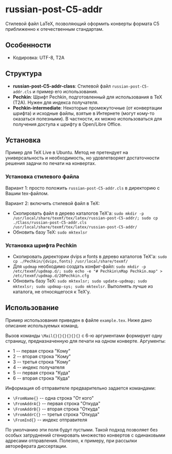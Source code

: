 # russian-post-C5-addr
Стилевой файл LaTeX, позволяющий оформить конверты формата C5 приближенно к отечественным стандартам.

## Особенности
* Кодировка: UTF-8, T2A

## Структура
* **russian-post-C5-addr-class**: Стилевой файл `russian-post-C5-addr.cls` и пример его использования.
* **Pechkin**: Шрифт Pechkin, подготовленный для использования в TeX (T2A). Нужен для индекса получателя.
* **Pechkin-intermediate**: Некоторые промежуточные (от конвертации шрифта) и исходные файлы, взятые в Интернете (могут кому-то оказаться полезными). В частности, их можно использоваться для получения доступа к шрифту в Open/Libre Office.

## Установка
Пример для TeX Live в Ubuntu. Метод не претендует на универсальность и необходимость, но удовлетворяет достаточности решения задачи по печати на конвертах.

### Установка стилевого файла
Вариант 1: просто положить `russian-post-C5-addr.cls` в директорию с Вашим tex-файлом.

Вариант 2: включить стилевой файл в TeX:
* Скопировать файл в дерево каталогов TeX'а: `sudo mkdir -p /usr/local/share/texmf/tex/latex/russian-post-C5-addr/; sudo cp ./Class/russian-post-C5-addr.cls /usr/local/share/texmf/tex/latex/russian-post-C5-addr/`
* Обновить базу TeX: `sudo mktexlsr`

### Установка шрифта Pechkin
* Скопировать директории dvips и fonts в дерево каталогов TeX'а: `sudo cp ./Pechkin/{dvips,fonts} /usr/local/share/texmf/`
* Для `updmap` необходимо создать конфиг-файл: `sudo mkdir -p /etc/texmf/updmap.d/; sudo echo -e "# Pechkin\nMap Pechkin.map" > /etc/texmf/updmap.d/20Pechkin.cfg`
* Обновить базу TeX: `sudo mktexlsr; sudo update-updmap; sudo mktexlsr; sudo updmap-sys; sudo mktexlsr`. Выполнять лучше из каталога, не относящегося к TeX'у.

## Использование
Пример использования приведен в файле `example.tex`. Ниже дано описание используемых команд.

Вызов команды `\Mail{}{}{}{}{}{}` с 6-ю аргументами формирует одну страницу, предназначенную для печати на одном конверте. Аргументы:
*  1 -- первая строка "Кому"
*  2 -- вторая строка "Кому"
*  3 -- третья строка "Кому"
*  4 -- индекс получателя
*  5 -- первая строка "Куда"
*  6 -- вторая строка "Куда"

Информация об отправителе предварительно задается командами:
*  `\FromName{}`  -- одна строка "От кого"
*  `\FromAddrA{}` -- первая строка "Откуда"
*  `\FromAddrB{}` -- вторая строка "Откуда"
*  `\FromAddrC{}` -- третья строка "Откуда"
*  `\FromInd{}`   -- индекс отправителя

По умолчанию эти поля будут пустыми. Такой подход позволяет без особых затруднений сгенировать множество конвертов с одинаковыми адресами отправления. Полезно, к примеру, при рассылки автореферата диссертации.
